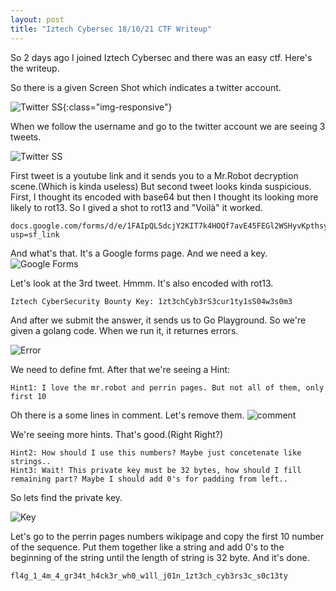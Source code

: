 ```yaml
---
layout: post
title: "Iztech Cybersec 18/10/21 CTF Writeup"
---
```


So 2 days ago I joined Iztech Cybersec and there was an easy ctf. Here's the writeup.

So there is a given Screen Shot which indicates a twitter account.

![Twitter SS](../../../assets/images/ctfss.png){:class="img-responsive"}

When we follow the username and go to the twitter account we are seeing 3 tweets.

![Twitter SS](../../../assets/images/ctfss1.png)

First tweet is a youtube link and it sends you to a Mr.Robot decryption scene.(Which is kinda useless)
But second tweet looks kinda suspicious. First, I thought its encoded with base64 but then I thought its looking more likely to rot13.
So I gived a shot to rot13 and "Voilà" it worked.

```
docs.google.com/forms/d/e/1FAIpQLSdcjY2KIT7k4HOQf7avE45FEGl2WSHyvKpthsy5syCAOHgGUA/viewform?usp=sf_link
```

And what's that. It's a Google forms page. And we need a key.
![Google Forms](../../../assets/images/forms.png)

Let's look at the 3rd tweet. Hmmm. It's also encoded with rot13.

```
Iztech CyberSecurity Bounty Key: 1zt3chCyb3rS3cur1ty1sS04w3s0m3
```

And after we submit the answer, it sends us to Go Playground. 
So we're given a golang code. When we run it, it returnes errors.

![Error](../../../assets/images/error1.png)

We need to define fmt. After that we're seeing a Hint:

```
Hint1: I love the mr.robot and perrin pages. But not all of them, only first 10
```

Oh there is a some lines in comment. Let's remove them.
![comment](../../../assets/images/func1.png)

We're seeing more hints. That's good.(Right Right?)

```
Hint2: How should I use this numbers? Maybe just concetenate like strings..
Hint3: Wait! This private key must be 32 bytes, how should I fill remaining part? Maybe I should add 0's for padding from left..
```
So lets find the private key.

![Key](../../../assets/images/key.png)

Let's go to the perrin pages numbers wikipage and copy the first 10 number of the sequence. Put them together like a string and add 0's to the beginning of the string until the length of string is 32 byte.
And it's done.

```
fl4g_1_4m_4_gr34t_h4ck3r_wh0_w1ll_j01n_1zt3ch_cyb3rs3c_s0c13ty
```
